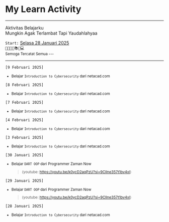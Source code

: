 # My Learn Activity 

---

<p>
Aktivitas Belajarku <br />
Mungkin Agak Terlambat Tapi Yaudahlahyaa <br/>

``Start:`` <a href="#start">Selasa 28 Januari 2025</a> <br />
```👨‍💻👨‍🎓📚🚀💻``` <br />
<small>Semoga Tercatat Semua ---</small>
</p>


---

``[9 Februari 2025]``
<small>
- Belajar ``Introduction to Cybersecurity`` dari netacad.com
</small>

``[8 Februari 2025]``
<small>
- Belajar ``Introduction to Cybersecurity`` dari netacad.com
</small>

``[7 Februari 2025]``
<small>
- Belajar ``Introduction to Cybersecurity`` dari netacad.com
</small>

``[4 Februari 2025]``
<small>
- Belajar ``Introduction to Cybersecurity`` dari netacad.com
</small>

``[3 Februari 2025]``
<small>
- Belajar ``Introduction to Cybersecurity`` dari netacad.com
</small>


``[30 Januari 2025]``
<small id="start">
- Belajar ``DART OOP`` dari Programmer Zaman Now
  > (youtube: https://youtu.be/k0ycD2aqPzU?si=9Cllne357t1bv4xl)
</small>



``[29 Januari 2025]``
<small id="start">
- Belajar ``DART OOP`` dari Programmer Zaman Now
  > (youtube: https://youtu.be/k0ycD2aqPzU?si=9Cllne357t1bv4xl)
</small>


``[28 Januari 2025]``
<small id="start">
- Belajar ``Introduction to Cybersecurity`` dari netacad.com
</small>
